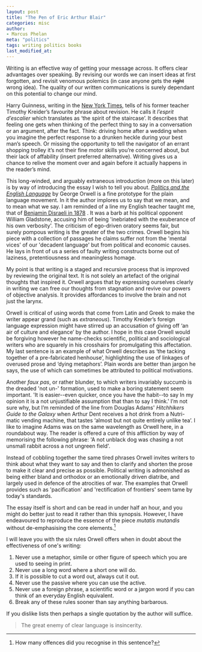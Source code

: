 ```yaml
---
layout: post
title: "The Pen of Eric Arthur Blair"
categories: misc
author:
- Marcus Phelan
meta: "politics"
tags: writing politics books
last_modified_at:
---
```


Writing is an effective way of getting your message across. It offers clear advantages over speaking. By revising our words we can insert ideas at first forgotten, and revisit venomous polemics (in case anyone gets the ~~right~~ wrong idea). The quality of our written communications is surely dependant on this potential to change our mind.

Harry Guinness, writing in the [New York Times](https://www.nytimes.com/2020/04/07/smarter-living/how-to-edit-your-own-writing.html "How to Edit Your Own Writing"), tells of his former teacher Timothy Kreider’s favourite phrase about revision. He calls it _l’esprit d’escalier_ which translates as ‘the spirit of the staircase’. It describes that feeling one gets when thinking of the perfect thing to say in a conversation or an argument, after the fact. Think: driving home after a wedding when you imagine the perfect response to a drunken heckle during your best man’s speech. Or missing the opportunity to tell the navigator of an errant shopping trolley it’s not their fine motor skills you’re concerned about, but their lack of affability (insert preferred alternative). Writing gives us a chance to relive the moment over and again before it actually happens in the reader’s mind.

This long-winded, and arguably extraneous introduction (more on this later) is by way of introducing the essay I wish to tell you about. [_Politics and the English Language_](http://gutenberg.net.au/ebooks02/0200151.txt "Project Gutenberg") by George Orwell is a fine prototype for the plain language movement. In it the author implores us to say that we mean, and to mean what we say. I am reminded of a line my English teacher taught me, that of [Benjamin Disraeli in 1878](https://www.oxfordreference.com/view/10.1093/acref/9780191843730.001.0001/q-oro-ed5-00003685 "Oxford Reference") . It was a barb at his political opponent William Gladstone, accusing him of being 'inebriated with the exuberance of his own verbosity'. The criticism of ego-driven oratory seems fair, but surely pompous writing is the greater of the two crimes. Orwell begins his piece with a collection of passages he claims suffer not from the 'mental vices' of our 'decadent language' but from political and economic causes. He lays in front of us a series of faulty writing constructs borne out of laziness, pretentiousness and meaningless homage.

My point is that writing is a staged and recursive process that is improved by reviewing the original text. It is not solely an artefact of the original thoughts that inspired it. Orwell argues that by expressing ourselves clearly in writing we can free our thoughts from stagnation and revive our powers of objective analysis. It provides affordances to involve the brain and not just the larynx.

Orwell is critical of using words that come from Latin and Greek to make the writer appear grand (such as *extraneous*). Timothy Kreider’s foreign language expression might have stirred up an accusation of giving off ‘an air of culture and elegance’ by the author. I hope in this case Orwell would be forgiving however  he name-checks scientific, political and sociological writers who are squarely in his crosshairs for promulgating this affectation. My last sentence is an example of what Orwell describes as ‘the tacking together of a pre-fabricated henhouse’, highlighting the use of linkages of overused prose and ‘dying metaphors’. Plain words are better than jargon he says, the use of which can sometimes be attributed to political motivations.

Another _faux pas_, or rather blunder, to which writers invariably succumb is the dreaded 'not un-' formation, used to make a boring statement seem important. 'It is easier--even quicker, once you have the habit--to say In my opinion it is a not unjustifiable assumption that than to say I think.' I’m not sure why, but I’m reminded of the line from Douglas Adams' *Hitchhikers Guide to the Galaxy* when Arthur Dent receives a hot drink from a Nutri-matic vending machine, that tastes ‘almost but not quite entirely unlike tea’. I like to imagine Adams was on the same wavelength as Orwell here, in a roundabout way. The reader is offered a cure of this affliction by way of memorising the following phrase: 'A not unblack dog was chasing a not unsmall rabbit across a not ungreen field'.

Instead of cobbling together the same tired phrases Orwell invites writers to think about what they want to say and then to clarify and shorten the prose to make it clear and precise as possible. Political writing is admonished as being either bland and orthodox or an emotionally driven diatribe, and largely used in defence of the atrocities of war. The examples that Orwell provides such as 'pacification' and 'rectification of frontiers' seem tame by today's standards.

The essay itself is short and can be read in under half an hour, and you might do better just to read it rather than this synopsis. However, I have endeavoured to reproduce the essence of the piece _mutatis mutandis_ without de-emphasising the core elements.[^1]

I will leave you with the six rules Orwell offers when in doubt about the effectiveness of one's writing:

1. Never use a metaphor, simile or other figure of speech which you are used to seeing in print.
2. Never use a long word where a short one will do.
3. If it is possible to cut a word out, always cut it out.
4. Never use the passive where you can use the active.
5. Never use a foreign phrase, a scientific word or a jargon word if you can think of an everyday English equivalent.
6. Break any of these rules sooner than say anything barbarous.

If you dislike lists then perhaps a single quotation by the author will suffice.

>The great enemy of clear language is insincerity.


[^1]: How many offences did you recognise in this sentence?
